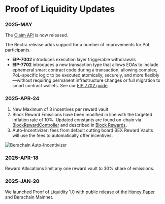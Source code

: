 # Proof of Liquidity Updates

### 2025-MAY

The [Claim API](/developers/claim-api) is now released.

The Bectra release adds support for a number of improvements for PoL participants. 

* **EIP-7002** introduces execution layer triggerable withdrawals
* **EIP-7702** introduces a new transaction type that allows EOAs to include ephemeral smart contract code during a transaction, allowing complex, PoL-specific logic to be executed atomically, securely, and more flexibly—without requiring permanent infrastructure changes or full migration to smart contract wallets. See our [EIP 7702 guide](https://docs.berachain.com/developers/guides/eip7702-basics).  

### 2025-APR-24

1. New Maximum of 3 incentives per reward vault
2. Block Reward Emissions have been modified in line with the targeted inflation rate of 10%. Updated constants are found on-chain via [BlockRewardController](https://berascan.com/address/0x1AE7dD7AE06F6C58B4524d9c1f816094B1bcCD8e) and described in [Block Rewards](/learn/pol/blockrewards).
3. Auto-Incentivizer: fees from default cutting board BEX Reward Vaults will use the fees to automatically offer incentives.

![Berachain Auto-Incentivizer](/assets/auto-incentivizer.png)

### 2025-APR-18

Reward Allocations limit any one reward vault to 30% share of emissions.

### 2025-JAN-20

We launched Proof of Liquidity 1.0 with public release of the [Honey Paper](https://honeypaper.berachain.com/) and Berachain Mainnet.
